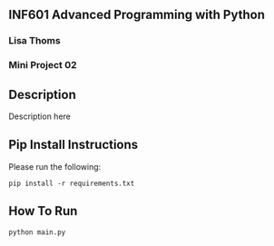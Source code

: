 ## INF601 Advanced Programming with Python
### Lisa Thoms
### Mini Project 02

## Description
Description here

 ## Pip Install Instructions
Please run the following:
```
pip install -r requirements.txt
```

## How To Run

```
python main.py
```


